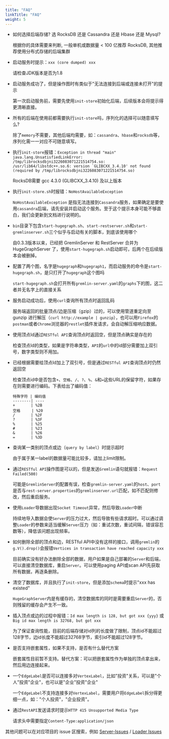 ```yaml
---
title: "FAQ"
linkTitle: "FAQ"
weight: 5
---
```


- 如何选择后端存储? 选 RocksDB 还是 Cassandra 还是 Hbase 还是 Mysql?

  根据你的具体需要来判断, 一般单机或数据量 < 100 亿推荐 RocksDB, 其他推荐使用分布式存储的后端集群

- 启动服务时提示：`xxx (core dumped) xxx`

  请检查JDK版本是否为1.8  

- 启动服务成功了，但是操作图时有类似于"无法连接到后端或连接未打开"的提示

  第一次启动服务前，需要先使用`init-store`初始化后端，后续版本会将提示得更清晰直接。

- 所有的后端在使用前都需要执行`init-store`吗，序列化的选择可以随意填写么?
  
  除了`memory`不需要，其他后端均需要，如：`cassandra`、`hbase`和`rocksdb`等，序列化需一一对应不可随意填写。

- 执行`init-store`报错：```Exception in thread "main" java.lang.UnsatisfiedLinkError: /tmp/librocksdbjni3226083071221514754.so: /usr/lib64/libstdc++.so.6: version `GLIBCXX_3.4.10' not found (required by /tmp/librocksdbjni3226083071221514754.so)```

  RocksDB需要 gcc 4.3.0 (GLIBCXX_3.4.10) 及以上版本

- 执行`init-store.sh`时报错：`NoHostAvailableException`

  `NoHostAvailableException` 是指无法连接到`Cassandra`服务，如果确定是要使用`cassandra`后端，请先安装并启动这个服务。至于这个提示本身可能不够直白，我们会更新到文档进行说明的。

- `bin`目录下包含`start-hugegraph.sh`、`start-restserver.sh`和`start-gremlinserver.sh`三个似乎与启动有关的脚本，到底该使用哪个

  自0.3.3版本以来，已经把 GremlinServer 和 RestServer 合并为 HugeGraphServer 了，使用`start-hugegraph.sh`启动即可，后两个在后续版本会被删掉。

- 配置了两个图，名字是`hugegraph`和`hugegraph1`，而启动服务的命令是`start-hugegraph.sh`，是只打开了`hugegraph`这个图吗

  `start-hugegraph.sh`会打开所有`gremlin-server.yaml`的`graphs`下的图，这二者并无名字上的直接关系

- 服务启动成功后，使用`curl`查询所有顶点时返回乱码

  服务端返回的批量顶点/边是压缩（gzip）过的，可以使用管道重定向至 gunzip 进行解压（`curl http://example | gunzip`），也可以用`Firefox`的`postman`或者`Chrome`浏览器的`restlet`插件发请求，会自动解压缩响应数据。

- 使用顶点Id通过`RESTful API`查询顶点时返回空，但是顶点确实是存在的

  检查顶点Id的类型，如果是字符串类型，`API`的`url`中的id部分需要加上双引号，数字类型则不用加。

- 已经根据需要给顶点Id加上了双引号，但是通过`RESTful API`查询顶点时仍然返回空
  
  检查顶点id中是否包含`+`、`空格`、`/`、`?`、`%`、`&`和`=`这些URL的保留字符，如果存在则需要进行编码。下表给出了编码值：
  
  ```
  特殊字符 | 编码值
  --------| ----
  +       | %2B
  空格     | %20
  /       | %2F
  ?       | %3F
  %       | %25
  #       | %23
  &       | %26
  =       | %3D
  ```
  
- 查询某一类别的顶点或边（`query by label`）时提示超时

  由于属于某一label的数据量可能比较多，请加上limit限制。

- 通过`RESTful API`操作图是可以的，但是发送`Gremlin`语句就报错：`Request Failed(500)`

  可能是`GremlinServer`的配置有误，检查`gremlin-server.yaml`的`host`、`port`是否与`rest-server.properties`的`gremlinserver.url`匹配，如不匹配则修改，然后重启服务。

- 使用`Loader`导数据出现`Socket Timeout`异常，然后导致`Loader`中断

  持续地导入数据会使`Server`的压力过大，然后导致有些请求超时。可以通过调整`Loader`的参数来适当缓解`Server`压力（如：重试次数，重试间隔，错误容忍数等），降低该问题出现频率。

- 如何删除全部的顶点和边，RESTful API中没有这样的接口，调用`gremlin`的`g.V().drop()`会报错`Vertices in transaction have reached capacity xxx`

  目前确实没有好办法删除全部的数据，用户如果是自己部署的`Server`和后端，可以直接清空数据库，重启`Server`。可以使用paging API或scan API先获取所有数据，再逐条删除。

- 清空了数据库，并且执行了`init-store`，但是添加`schema`时提示"xxx has existed"

  `HugeGraphServer`内是有缓存的，清空数据库的同时是需要重启`Server`的，否则残留的缓存会产生不一致。

- 插入顶点或边的过程中报错：`Id max length is 128, but got xxx {yyy}` 或 `Big id max length is 32768, but got xxx`

  为了保证查询性能，目前的后端存储对id列的长度做了限制，顶点id不能超过128字节，边id长度不能超过32768字节，索引id不能超过128字节。

- 是否支持嵌套属性，如果不支持，是否有什么替代方案

  嵌套属性目前暂不支持。替代方案：可以把嵌套属性作为单独的顶点拿出来，然后用边连接起来。

- 一个`EdgeLabel`是否可以连接多对`VertexLabel`，比如"投资"关系，可以是"个人"投资"企业"，也可以是"企业"投资"企业"

  一个`EdgeLabel`不支持连接多对`VertexLabel`，需要用户将`EdgeLabel`拆分得更细一点，如："个人投资"，"企业投资"。

- 通过`RestAPI`发送请求时提示`HTTP 415 Unsupported Media Type`

  请求头中需要指定`Content-Type:application/json`

其他问题可以在对应项目的 issue 区搜索，例如 [Server-Issues](https://github.com/hugegraph/hugegraph/issues) / [Loader Issues](https://github.com/hugegraph/hugegraph-loader/issues)
